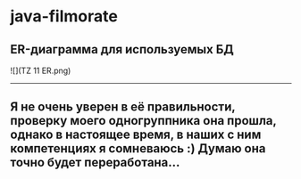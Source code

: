 # java-filmorate

## ER-диаграмма для используемых БД
![](TZ 11 ER.png)

---------------------------------------
Я не очень уверен в её правильности, 
проверку моего одногруппника она прошла, однако в настоящее время, в наших с ним компетенциях я сомневаюсь :)
Думаю она точно будет переработана...
---------------------------------------
